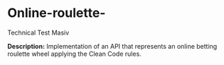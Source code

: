 # Online-roulette-
Technical Test Masiv 

**Description:** Implementation of an API that represents an online betting roulette wheel applying the Clean Code rules. 
